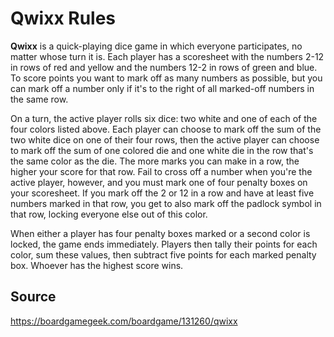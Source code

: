 # Qwixx Rules

**Qwixx** is a quick-playing dice game in which everyone participates, no matter whose turn it is. Each player has a scoresheet with the numbers 2-12 in rows of red and yellow and the numbers 12-2 in rows of green and blue. To score points you want to mark off as many numbers as possible, but you can mark off a number only if it's to the right of all marked-off numbers in the same row.

On a turn, the active player rolls six dice: two white and one of each of the four colors listed above. Each player can choose to mark off the sum of the two white dice on one of their four rows, then the active player can choose to mark off the sum of one colored die and one white die in the row that's the same color as the die. The more marks you can make in a row, the higher your score for that row. Fail to cross off a number when you're the active player, however, and you must mark one of four penalty boxes on your scoresheet. If you mark off the 2 or 12 in a row and have at least five numbers marked in that row, you get to also mark off the padlock symbol in that row, locking everyone else out of this color.

When either a player has four penalty boxes marked or a second color is locked, the game ends immediately. Players then tally their points for each color, sum these values, then subtract five points for each marked penalty box. Whoever has the highest score wins.

## Source
https://boardgamegeek.com/boardgame/131260/qwixx

